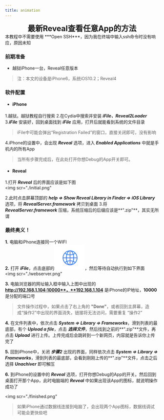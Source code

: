 ```yaml
---
title: animation
---
```


<center><font style="font-size:25px;font-weight: bolder;">最新Reveal查看任意App的方法</font></center>
本教程中不需要使用 ***Open SSH***，因为我在终端中输入ssh命令时没有响应，原因未知

### 前期准备
* 越狱iPhone一台，Reveal任意版本
> 注：本文的设备是iPhone6，系统iOS10.2；Reveal4

### 软件配置
* #### iPhone
 1.越狱。越狱教程自行搜索
 2.在Cydia中搜索并安装 ***iFile、Reveal2Loader***
 3.***iFile*** 安装好，回到桌面找到 ***iFile*** 应用，打开后就能看到系统的文件目录
  > iFile中可能会弹出“Registration Failed”的窗口，直接关闭即可，没有影响

 4.iPhone的设置中，会出现 ***Reveal*** 选项，进入 ***Enabled Applications*** 中就是手机内的所有App
  > 当所有步骤完成后，在此处打开你想Debug的App开关即可。

* #### Reveal
 1.打开 ***Reveal*** 后的界面应该是如下图  
<img scr="./initial.png"</img>

 2.此时点击屏幕顶部的 ***help => Show Reveal Library in Finder => iOS Library*** 选项，将 ***RevealServer.framework*** 拷贝到桌面
 3.将 ***RevealServer.framework*** 压缩，系统压缩后的后缀应该是**".zip"**，其实无所谓
 
### 最终奥义！
**1.** 电脑和iPhone连接同一个WIFI  
**2.** 打开 ***iFile***，点击底部的![无线连接](./webserver-icon.png)，然后等待自动执行到如下界面  
<img scr="./webserver.png"</img>  

**3.** 电脑浏览器的网址输入框中输入上图中出现的 **http://192.168.1.104:10000**，**192.168.1.104** 是iPhone的IP地址，**10000** 是分配的端口号
> 文件操作过程中，如果点击了右上角的 **"Done"**，或者回到主屏幕，造成“操作2”中出现的界面消失，链接将无法访问，需要重复 “操作2”

**4.** 在文件列表中，依次点击 ***System => Library => Frameworks***，滑到列表的最底部，有个 ***Upload a file***，点击 ***选择文件***，然后找到之前的**".zip"**文件，再点击 ***Upload*** 进行上传。上传完成后会跳转到一个新网页，内容就是告诉你上传完了

**5.** 回到iPhone中，关闭 ***步骤2*** 出现的界面，同样依次点击 ***System => Library => Frameworks***，滑到列表的最底部，会看到刚刚上传的**".zip"**文件，点击之后选择 ***Unachiver*** 即可解压

**6.** 到iPhone的设置中的 ***Reveal*** 选项，打开你想Debug的App的开关。然后回到桌面打开那个App，此时电脑端的 ***Reveal*** 中如果出现该App的图标，就说明操作成功了  

<img scr="./finished.png"</img>

> 如果iPhone通过数据线连接到电脑了，会出现两个App图标，数据线调试可能会更快些吧
